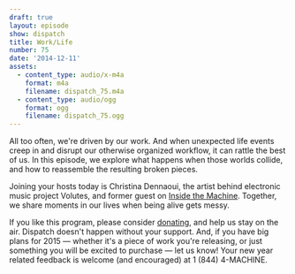 ```yaml
---
draft: true
layout: episode
show: dispatch
title: Work/Life
number: 75
date: '2014-12-11'
assets:
  - content_type: audio/x-m4a
    format: m4a
    filename: dispatch_75.m4a
  - content_type: audio/ogg
    format: ogg
    filename: dispatch_75.ogg
---
```

All too often, we're driven by our work. And when unexpected life events creep in and disrupt our otherwise organized workflow, it can rattle the best of us. In this episode, we explore what happens when those worlds collide, and how to reassemble the resulting broken pieces.

Joining your hosts today is Christina Dennaoui, the artist behind electronic music project Volutes, and former guest on [Inside the Machine](http://machine.fm/inside/40). Together, we share moments in our lives when being alive gets messy.

If you like this program, please consider [donating](http://machine.fm/donate), and help us stay on the air. Dispatch doesn't happen without your support. And, if you have big plans for 2015 &mdash; whether it's a piece of work you're releasing, or just something you will be excited to purchase &mdash; let us know! Your new year related feedback is welcome (and encouraged) at 1 (844) 4-MACHINE.